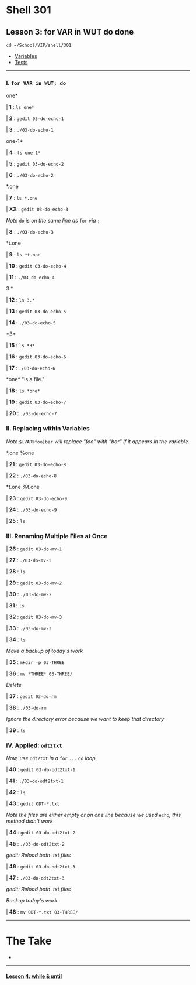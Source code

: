 # Shell 301
## Lesson 3: for VAR in WUT do done

`cd ~/School/VIP/shell/301`

- [Variables](https://github.com/inkVerb/vip/blob/master/Cheat-Sheets/Variables.md)
- [Tests](https://github.com/inkVerb/vip/blob/master/Cheat-Sheets/Tests.md)

___

### I. `for VAR in WUT; do`

one*

| **1** : `ls one*`

| **2** : `gedit 03-do-echo-1`

| **3** : `./03-do-echo-1`

one-1*

| **4** : `ls one-1*`

| **5** : `gedit 03-do-echo-2`

| **6** : `./03-do-echo-2`

*.one

| **7** : `ls *.one`

| **XX** : `gedit 03-do-echo-3`

*Note* `do` *is on the same line as* `for` *via* `;`

| **8** : `./03-do-echo-3`

*t.one

| **9** : `ls *t.one`

| **10** : `gedit 03-do-echo-4`

| **11** : `./03-do-echo-4`

3.*

| **12** : `ls 3.*`

| **13** : `gedit 03-do-echo-5`

| **14** : `./03-do-echo-5`

\*3*

| **15** : `ls *3*`

| **16** : `gedit 03-do-echo-6`

| **17** : `./03-do-echo-6`

\*one* "is a file."

| **18** : `ls *one*`

| **19** : `gedit 03-do-echo-7`

| **20** : `./03-do-echo-7`

### II. Replacing within Variables

*Note* `${VAR%foo}bar` *will replace "foo" with "bar" if it appears in the variable*

*.one %one

| **21** : `gedit 03-do-echo-8`

| **22** : `./03-do-echo-8`

*t.one %t.one

| **23** : `gedit 03-do-echo-9`

| **24** : `./03-do-echo-9`

| **25** : `ls`

### III. Renaming Multiple Files at Once

| **26** : `gedit 03-do-mv-1`

| **27** : `./03-do-mv-1`

| **28** : `ls`

| **29** : `gedit 03-do-mv-2`

| **30** : `./03-do-mv-2`

| **31** : `ls`

| **32** : `gedit 03-do-mv-3`

| **33** : `./03-do-mv-3`

| **34** : `ls`

*Make a backup of today's work*

| **35** : `mkdir -p 03-THREE`

| **36** : `mv *THREE* 03-THREE/`

*Delete*

| **37** : `gedit 03-do-rm`

| **38** : `./03-do-rm`

*Ignore the directory error because we want to keep that directory*

| **39** : `ls`

### IV. Applied: `odt2txt`

*Now, use* `odt2txt` *in a* `for` `...` `do` *loop*

| **40** : `gedit 03-do-odt2txt-1`

| **41** : `./03-do-odt2txt-1`

| **42** : `ls`

| **43** : `gedit ODT-*.txt`

*Note the files are either empty or on one line because we used* `echo`*, this method didn't work*

| **44** : `gedit 03-do-odt2txt-2`

| **45** : `./03-do-odt2txt-2`

*gedit: Reload both .txt files*

| **46** : `gedit 03-do-odt2txt-3`

| **47** : `./03-do-odt2txt-3`

*gedit: Reload both .txt files*

*Backup today's work*

| **48** : `mv ODT-*.txt 03-THREE/`

___

# The Take

-

___

#### [Lesson 4: while & until](https://github.com/inkVerb/vip/blob/master/301-shell/Lesson-04.md)
